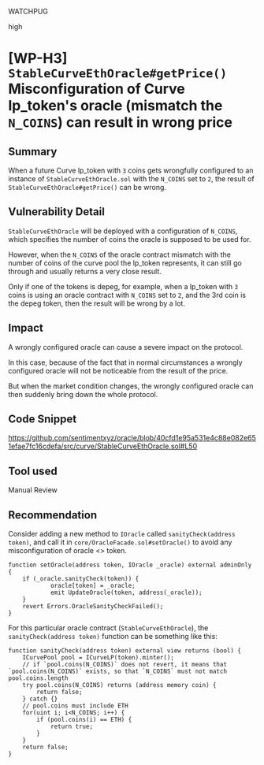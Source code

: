 WATCHPUG

high

# [WP-H3] `StableCurveEthOracle#getPrice()` Misconfiguration of Curve lp_token's oracle (mismatch the `N_COINS`) can result in wrong price

## Summary

When a future Curve lp_token with `3` coins gets wrongfully configured to an instance of `StableCurveEthOracle.sol` with the `N_COINS` set to `2`, the result of `StableCurveEthOracle#getPrice()` can be wrong.

## Vulnerability Detail

`StableCurveEthOracle` will be deployed with a configuration of `N_COINS`, which specifies the number of coins the oracle is supposed to be used for.

However, when the `N_COINS` of the oracle contract mismatch with the number of coins of the curve pool the lp_token represents, it can still go through and usually returns a very close result.

Only if one of the tokens is depeg, for example, when a lp_token with `3` coins is using an oracle contract with `N_COINS` set to `2`, and the 3rd coin is the depeg token, then the result will be wrong by a lot.

## Impact

A wrongly configured oracle can cause a severe impact on the protocol.

In this case, because of the fact that in normal circumstances a wrongly configured oracle will not be noticeable from the result of the price.

But when the market condition changes, the wrongly configured oracle can then suddenly bring down the whole protocol.

## Code Snippet

https://github.com/sentimentxyz/oracle/blob/40cfd1e95a531e4c88e082e651efae7fc16cdefa/src/curve/StableCurveEthOracle.sol#L50

## Tool used

Manual Review

## Recommendation

Consider adding a new method to `IOracle` called `sanityCheck(address token)`, and call it in `core/OracleFacade.sol#setOracle()` to avoid any misconfiguration of oracle <> token.

```solidity
function setOracle(address token, IOracle _oracle) external adminOnly {
    if (_oracle.sanityCheck(token)) {
            oracle[token] = _oracle;
            emit UpdateOracle(token, address(_oracle));
    }
    revert Errors.OracleSanityCheckFailed();
}
```

For this particular oracle contract (`StableCurveEthOracle`), the `sanityCheck(address token)` function can be something like this:

```solidity
function sanityCheck(address token) external view returns (bool) {
    ICurvePool pool = ICurveLP(token).minter();
    // if `pool.coins(N_COINS)` does not revert, it means that `pool.coins(N_COINS)` exists, so that `N_COINS` must not match pool.coins.length
    try pool.coins(N_COINS) returns (address memory coin) {
        return false;
    } catch {}
    // pool.coins must include ETH
    for(uint i; i<N_COINS; i++) {
        if (pool.coins(i) == ETH) {
            return true;
        }
    }
    return false;
}
```